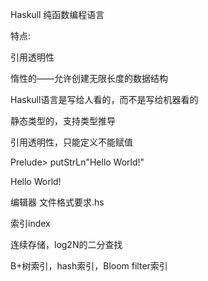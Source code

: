 Haskull 纯函数编程语言

特点:

引用透明性

惰性的——允许创建无限长度的数据结构

Haskull语言是写给人看的，而不是写给机器看的

静态类型的，支持类型推导

引用透明性，只能定义不能赋值

Prelude> putStrLn"Hello World!"

Hello World!

编辑器 文件格式要求.hs

索引index

连续存储，log2N的二分查找

B+树索引，hash索引，Bloom filter索引
